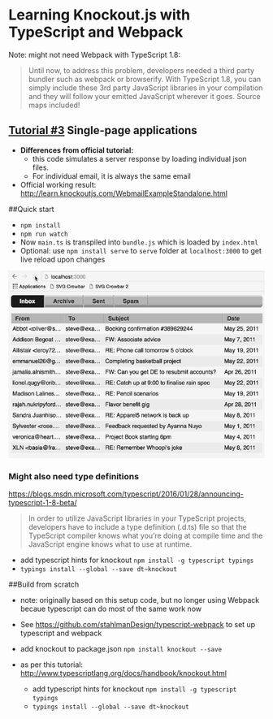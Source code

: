 # Learning Knockout.js with TypeScript and Webpack
Note: might not need Webpack with TypeScript 1.8:

> Until now, to address this problem, developers needed a third party bundler such as webpack or browserify. With TypeScript 1.8, you can simply include these 3rd party JavaScript libraries in your compilation and they will follow your emitted JavaScript wherever it goes. Source maps included!


## [Tutorial #3][0] Single-page applications

- **Differences from official tutorial:** 
	- this code simulates a server response by loading individual json files.
	- For individual email, it is always the same email
- Official working result: http://learn.knockoutjs.com/WebmailExampleStandalone.html

[0]:http://www.learn.knockoutjs.com/#/?tutorial=webmail
##Quick start
- `npm install`
- `npm run watch`
- Now `main.ts` is transpiled into `bundle.js` which is loaded by `index.html`
- Optional: use `npm install serve` to `serve` folder at `localhost:3000` to get live reload upon changes

<img src="knockout-3.gif"/>

### Might also need type definitions
https://blogs.msdn.microsoft.com/typescript/2016/01/28/announcing-typescript-1-8-beta/

>In order to utilize JavaScript libraries in your TypeScript projects, developers have to include a type definition (.d.ts) file so that the TypeScript compiler knows what you’re doing at compile time and the JavaScript engine knows what to use at runtime.
- add typescript hints for knockout `npm install -g typescript typings`
- `typings install --global --save dt~knockout` 
	

##Build from scratch
- note: originally based on this setup code, but no longer using Webpack becaue typescript can do most of the same work now
- See https://github.com/stahlmanDesign/typescript-webpack to set up typescript and webpack
- add knockout to package.json
	`npm install knockout --save`

- as per this tutorial: http://www.typescriptlang.org/docs/handbook/knockout.html
	- add typescript hints for knockout `npm install -g typescript typings`
	- `typings install --global --save dt~knockout` 
